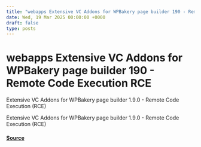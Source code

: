 ```yaml
---
title: "webapps Extensive VC Addons for WPBakery page builder 190 - Remote Code Execution RCE"
date: Wed, 19 Mar 2025 00:00:00 +0000
draft: false
type: posts
---
```

# webapps Extensive VC Addons for WPBakery page builder 190 - Remote Code Execution RCE





Extensive VC Addons for WPBakery page builder 1.9.0 - Remote Code Execution (RCE)

Extensive VC Addons for WPBakery page builder 1.9.0 - Remote Code Execution (RCE)

#### [Source](https://www.exploit-db.com/exploits/52085)

